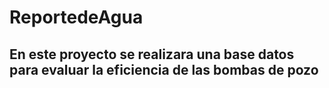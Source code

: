 # ReportedeAgua
## En este proyecto se realizara una base datos para evaluar la eficiencia de las bombas de pozo
